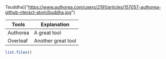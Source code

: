 Teuddha]("https://www.authorea.com/users/2191/articles/157057-authorea-github-nteract-atom/buddha.jpg")

| Tools | Explanation            |
|-------|------------------------|
| Authorea | A great tool        |
| Overleaf | Another great tool  |


```R
list.files()
```
